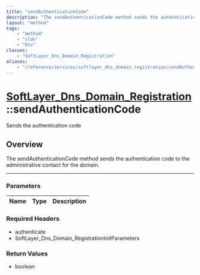 ```yaml
---
title: "sendAuthenticationCode"
description: "The sendAuthenticationCode method sends the authentication code to the administrative contact for the domain."
layout: "method"
tags:
    - "method"
    - "sldn"
    - "Dns"
classes:
    - "SoftLayer_Dns_Domain_Registration"
aliases:
    - "/reference/services/softlayer_dns_domain_registration/sendAuthenticationCode"
---
```

# [SoftLayer_Dns_Domain_Registration](/reference/services/SoftLayer_Dns_Domain_Registration)::sendAuthenticationCode


Sends the authentication code


## Overview 
The sendAuthenticationCode method sends the authentication code to the administrative contact for the domain. 

-----

### Parameters 
|Name | Type | Description |
| --- | --- | --- |


### Required Headers
* authenticate
* SoftLayer_Dns_Domain_RegistrationInitParameters


### Return Values
* boolean




